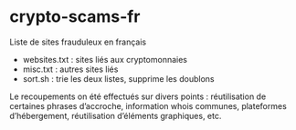 # crypto-scams-fr
Liste de sites frauduleux en français

- websites.txt : sites liés aux cryptomonnaies
- misc.txt : autres sites liés
- sort.sh : trie les deux listes, supprime les doublons

Le recoupements on été effectués sur divers points : réutilisation de certaines phrases d’accroche, information whois communes, plateformes d’hébergement, réutilisation d’éléments graphiques, etc.
